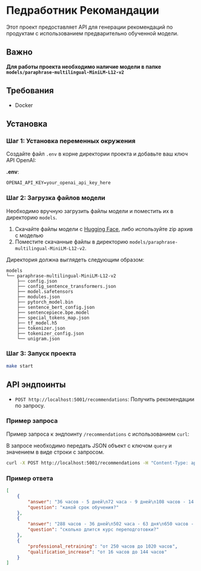 # Педработник Рекомандации 

Этот проект предоставляет API для генерации рекомендаций по продуктам с использованием предварительно обученной модели.

## Важно 
**Для работы проекта необходимо наличие модели в папке `models/paraphrase-multilingual-MiniLM-L12-v2`** 

## Требования
- Docker

## Установка

### Шаг 1: Установка переменных окружения
Создайте файл `.env` в корне директории проекта и добавьте ваш ключ API OpenAI:

**.env**:
```plaintext
OPENAI_API_KEY=your_openai_api_key_here
```

### Шаг 2: Загрузка файлов модели
Необходимо вручную загрузить файлы модели и поместить их в директорию `models`.
1. Скачайте файлы модели с [Hugging Face](https://huggingface.co/sentence-transformers/paraphrase-multilingual-MiniLM-L12-v2), либо используйте zip архив с моделью
2. Поместите скачанные файлы в директорию `models/paraphrase-multilingual-MiniLM-L12-v2`.

Директория должна выглядеть следующим образом:

```
models
└── paraphrase-multilingual-MiniLM-L12-v2
    ├── config.json
    ├── config_sentence_transformers.json
    ├── model.safetensors
    ├── modules.json
    ├── pytorch_model.bin
    ├── sentence_bert_config.json
    ├── sentencepiece.bpe.model
    ├── special_tokens_map.json
    ├── tf_model.h5
    ├── tokenizer.json
    ├── tokenizer_config.json
    └── unigram.json
```
### Шаг 3: Запуск проекта 
   ```sh
   make start 
   ```

## API эндпоинты 

- `POST http://localhost:5001/recommendations`: Получить рекомендации по запросу. 

### Пример запроса
Пример запроса к эндпоинту `/recommendations` с использованием `curl`:

В запросе необходимо передать JSON объект с ключом `query` и значением в виде строки с запросом.

```sh
curl -X POST http://localhost:5001/recommendations -H "Content-Type: application/json" -d '{"query": "Какая длина тренингов?"}'
```

### Пример ответа 
```json
[
    {
        "answer": "36 часов - 5 дней\n72 часа - 9 дней\n108 часов - 14 дней\n144 часа - 18 дней",
        "question": "какой срок обучения?"
    },
    {
        "answer": "288 часов - 36 дней\n502 часа - 63 дня\n650 часов - 82 дня\n1020 часов - 128 дней",
        "question": "сколько длится курс переподготовки?"
    },
    {
        "professional_retraining": "от 250 часов до 1020 часов",
        "qualification_increase": "от 16 часов до 144 часов"
    }
]
```